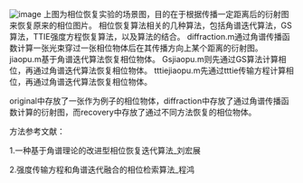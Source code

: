![image](https://github.com/wong-cf/phase_revocery/blob/main/original/Theoretical_scenario.jpg)
上图为相位恢复实验的场景图，目的在于根据传播一定距离后的衍射图来恢复原来的相位图片。
相位恢复算法相关的几种算法，包括角谱迭代算法，GS算法，TTIE强度方程恢复算法，以及算法的结合。
diffraction.m通过角谱传播函数计算一张光束穿过一张相位物体后在其传播方向上某个距离的衍射图。
jiaopu.m基于角谱迭代算法恢复相位物体。
Gsjiaopu.m则先通过GS算法计算相位，再通过角谱迭代算法恢复相位物体。
tttiejiaopu.m先通过tttie传输方程计算相位，再通过角谱迭代算法恢复相位物体。

original中存放了一张作为例子的相位物体，diffraction中存放了通过角谱传播函数计算的衍射图，而recovery中存放了通过不同方法恢复的相位物体。

方法参考文献：

1.一种基于角谱理论的改进型相位恢复迭代算法_刘宏展

2.强度传输方程和角谱迭代融合的相位检索算法_程鸿
